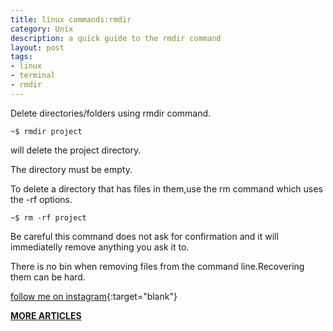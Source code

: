 ```yaml
---
title: linux commands:rmdir
category: Unix
description: a quick guide to the rmdir command 
layout: post
tags:
- linux
- terminal
- rmdir
---
```



Delete directories/folders using rmdir command.

`~$ rmdir project `

will delete the project directory.

The directory must be empty.

To delete a directory that has files in them,use the rm command which uses the -rf options.


`~$ rm -rf project `


Be careful this command does not ask for confirmation and it will immediatelly remove anything you ask it to.

There is no bin when removing files from the command line.Recovering them can be hard.




[follow me on instagram](https://instagram.com/devmuangi){:target="blank"}


[**MORE ARTICLES**](/blog)


